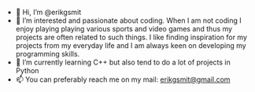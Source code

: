 - 👋 Hi, I’m @erikgsmit
- 👀 I’m interested and passionate about coding. When I am not coding I enjoy playing playing various sports and video games and thus
  my projects are often related to such things. I like finding inspiration for my projects from my everyday life and I am always
  keen on developing my programming skills.
- 🌱 I’m currently learning C++ but also tend to do a lot of projects in Python
- 📫 You can preferably reach me on my mail: erikgsmit@gmail.com
<!---
erikgsmit/erikgsmit is a ✨ special ✨ repository because its `README.md` (this file) appears on your GitHub profile.
You can click the Preview link to take a look at your changes.
--->

